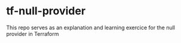 # tf-null-provider
This repo serves as an explanation and learning exercice for the null provider in Terraform
